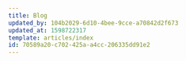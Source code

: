 ```yaml
---
title: Blog
updated_by: 104b2029-6d10-4bee-9cce-a70842d2f673
updated_at: 1598722317
template: articles/index
id: 70589a20-c702-425a-a4cc-206335dd91e2
---
```

